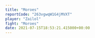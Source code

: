 ```yaml
---
title: "Moroes"
reportCode: "263vgwqW1G4jMVXT"
player: "Zailol"
fight: "Moroes"
date: 2021-07-15T18:53:21.415000+00:00
---
```

